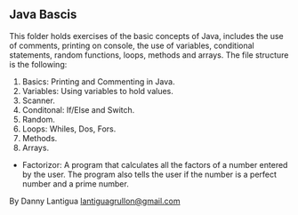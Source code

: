## Java Bascis

This folder holds exercises of the basic concepts of Java, includes the use of comments, printing on console, the use of variables, conditional statements, random functions, loops, methods and arrays. The file structure is the following:

1. Basics: Printing and Commenting in Java.
2. Variables: Using variables to hold values.
3. Scanner.
4. Conditonal: If/Else and Switch.
5. Random.
6. Loops: Whiles, Dos, Fors.
7. Methods.
9. Arrays.

* Factorizor:
  A program that calculates all the factors of a number entered by the user. The program  also tells the user if the number is a perfect number and a prime number.

By Danny Lantigua
lantiguagrullon@gmail.com
